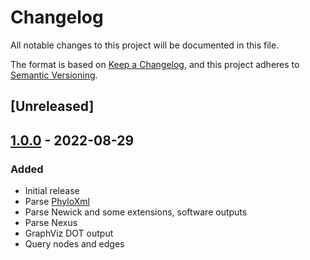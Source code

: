 # Changelog
All notable changes to this project will be documented in this file.

The format is based on [Keep a Changelog](https://keepachangelog.com/en/1.0.0/),
and this project adheres to [Semantic Versioning](https://semver.org/spec/v2.0.0.html).

## [Unreleased]

## [1.0.0] - 2022-08-29
### Added
- Initial release
- Parse [PhyloXml](http://phyloxml.org/)
- Parse Newick and some extensions, software outputs
- Parse Nexus
- GraphViz DOT output
- Query nodes and edges

[1.0.0]: https://github.com/vibbits/phylio/releases/tag/1.0.0
